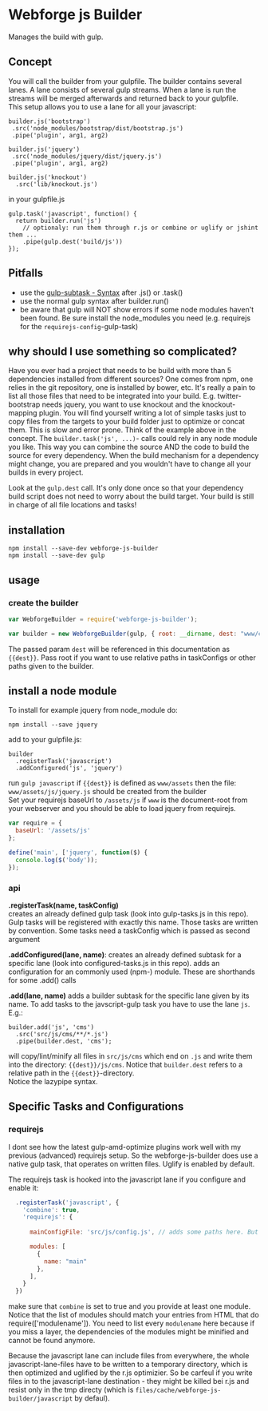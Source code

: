 # Webforge js Builder

Manages the build with gulp.

## Concept

You will call the builder from your gulpfile. The builder contains several lanes. A lane consists of several gulp streams. When a lane is run the streams will be merged afterwards and returned back to your gulpfile.  
This setup allows you to use a lane for all your javascript:

```
builder.js('bootstrap')
 .src('node_modules/bootstrap/dist/bootstrap.js')
 .pipe('plugin', arg1, arg2)

builder.js('jquery')
 .src('node_modules/jquery/dist/jquery.js')
 .pipe('plugin', arg1, arg2)

builder.js('knockout')
  .src('lib/knockout.js')
```

in your gulpfile.js
```
gulp.task('javascript', function() {
  return builder.run('js')
    // optionaly: run them through r.js or combine or uglify or jshint them ...
    .pipe(gulp.dest('build/js'))
});
``` 


## Pitfalls

- use the [gulp-subtask - Syntax](https://www.npmjs.com/package/gulp-subtask/) after .js() or .task()
- use the normal gulp syntax after builder.run()
- be aware that gulp will NOT show errors if some node modules haven't been found. Be sure install the node_modules you need (e.g. requirejs for the `requirejs-config`-gulp-task)

## why should I use something so complicated?

Have you ever had a project that needs to be build with more than 5 dependencies installed from different sources? One comes from npm, one relies in the git repository, one is installed by bower, etc. It's really a pain to list all those files that need to be integrated into your build. E.g. twitter-bootstrap needs jquery, you want to use knockout and the knockout-mapping plugin. You will find yourself writing a lot of simple tasks just to copy files from the targets to your build folder just to optimize or concat them. This is slow and error prone. Think of the example above in the concept. The `builder.task('js', ...)`- calls could rely in any node module you like. This way you can combine the source AND the code to build the source for every dependency. When the build mechanism for a dependency might change, you are prepared and you wouldn't have to change all your builds in every project.

Look at the `gulp.dest` call. It's only done once so that your dependency build script does not need to worry about the build target. Your build is still in charge of all file locations and tasks!

## installation

```
npm install --save-dev webforge-js-builder
npm install --save-dev gulp
```

## usage


### create the builder

```js
var WebforgeBuilder = require('webforge-js-builder');

var builder = new WebforgeBuilder(gulp, { root: __dirname, dest: "www/cms/assets" });
```

The passed param `dest` will be referenced in this documentation as `{{dest}}`. Pass root if you want to use relative paths in taskConfigs or other paths given to the builder.

## install a node module

To install for example jquery from node_module do:

```
npm install --save jquery
```

add to your gulpfile.js:

```
builder
  .registerTask('javascript')
  .addConfigured('js', 'jquery')
```

run `gulp javascript`
if `{{dest}}` is defined as `www/assets` then the file: `www/assets/js/jquery.js` should be created from the builder  
Set your requirejs baseUrl to `/assets/js` if `www` is the document-root from your webserver and you should be able to load jquery from requirejs.

```js
var require = {
  baseUrl: '/assets/js'
};

define('main', ['jquery', function($) {
  console.log($('body'));
});
```

### api

**.registerTask(name, taskConfig)**  
creates an already defined gulp task (look into gulp-tasks.js in this repo). Gulp tasks will be registered with exactly this name. Those tasks are written by convention. Some tasks need a taskConfig which is passed as second argument

**.addConfigured(lane, name)**: creates an already defined subtask for a specific lane (look into configured-tasks.js in this repo).
adds an configuration for an commonly used (npm-) module. These are shorthands for some .add() calls

**.add(lane, name)**
adds a builder subtask for the specific lane given by its name. To add tasks to the javscript-gulp task you have to use the lane `js`. E.g.:

```
builder.add('js', 'cms')
  .src('src/js/cms/**/*.js')
  .pipe(builder.dest, 'cms');
```

will copy/lint/minify all files in `src/js/cms` which end on `.js` and write them into the directory: `{{dest}}/js/cms`. Notice that `builder.dest` refers to a relative path in the `{{dest}}`-directory.  
Notice the lazypipe syntax.

## Specific Tasks and Configurations

### requirejs

I dont see how the latest gulp-amd-optimize plugins work well with my previous (advanced) requirejs setup. So the webforge-js-builder does use a native gulp task, that operates on written files. Uglify is enabled by default.

The requirejs task is hooked into the javascript lane if you configure and enable it:
```js
  .registerTask('javascript', {
    'combine': true,
    'requirejs': {
      
      mainConfigFile: 'src/js/config.js', // adds some paths here. But nocie: baseUrl will be overriden anyway through this config

      modules: [
        {
          name: "main"
        },
      ],
    }
  })
``` 
make sure that `combine` is set to true and you provide at least one module. Notice that the list of modules should match your entries from HTML that do require(['modulename']). You need to list every `modulename` here because if you miss a layer, the dependencies of the modules might be minified and cannot be found anymore.

Because the javascript lane can include files from everywhere, the whole javascript-lane-files have to be written to a temporary directory, which is then optimized and uglified by the r.js optimizier. So be carfeul if you write files in to the javascript-lane destination - they might be killed bei r.js and resist only in the tmp directy (which is `files/cache/webforge-js-builder/javascript` by defaul).